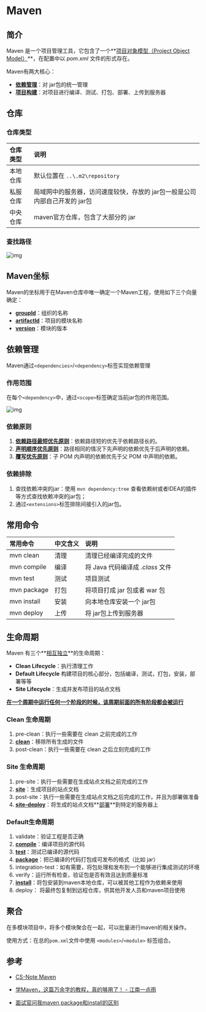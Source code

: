 # Maven

## 简介

Maven 是一个项目管理工具，它包含了一个**<u>项目对象模型（Project Object Model）</u>**，在配置中以 *pom.xml* 文件的形式存在。

Maven有两大核心：

- **<u>依赖管理</u>**：对 jar包的统一管理
- **<u>项目构建</u>**：对项目进行编译、测试、打包、部署、上传到服务器

## 仓库

### 仓库类型

| 仓库类型 | 说明                                                         |
| :------- | :----------------------------------------------------------- |
| 本地仓库 | 默认位置在 `..\.m2\repository`                               |
| 私服仓库 | 局域网中的服务器，访问速度较快，存放的 jar包一般是公司内部自己开发的 jar包 |
| 中央仓库 | maven官方仓库，包含了大部分的 jar                            |

### 查找路径

![img](https://imgconvert.csdnimg.cn/aHR0cHM6Ly9tbWJpei5xcGljLmNuL21tYml6X3BuZy9HdnRER0tLNHVZbTB2aWFoZWxEaWJPUXp0a0Qwd2FpYzd4elFzcG5jcldqRDhGOVRPbjdtaWN4VFoxRUh1clRzWHluTGtBZFZhWE16NzlTcWtEZkpZWDIxakEvNjQw?x-oss-process=image/format,png)

## Maven坐标

Maven的坐标用于在Maven仓库中唯一确定一个Maven工程，使用如下三个向量确定：

- **<u>groupId</u>**：组织的名称
- **<u>artifactId</u>**：项目的模块名称
- **<u>version</u>**：模块的版本

## 依赖管理

Maven通过`<dependencies>`/`<dependency>`标签实现依赖管理

### 作用范围

在每个`<dependency>`中，通过`<scope>`标签确定当前jar包的作用范围。

![img](https://imgconvert.csdnimg.cn/aHR0cHM6Ly9tbWJpei5xcGljLmNuL21tYml6X3BuZy9HdnRER0tLNHVZbTB2aWFoZWxEaWJPUXp0a0Qwd2FpYzd4ejF3UzAxeUk2UUd6eEZHSFpvUzZ3VW1nbk1VTndpYlpBbXlTMkJDdEprT2JMaWFCRWliSlFWaWNpYnBBLzY0MA?x-oss-process=image/format,png)

### 依赖原则

1. **<u>依赖路径最短优先原则</u>**：依赖路径短的优先于依赖路径长的。
2. **<u>声明顺序优先原则</u>**：路径相同的情况下先声明的依赖优先于后声明的依赖。
3. **<u>覆写优先原则</u>**：子 POM 内声明的依赖优先于父 POM 中声明的依赖。

### 依赖排除

1. 查找依赖冲突的jar：使用 `mvn dependency:tree` 查看依赖树或者IDEA的插件等方式查找依赖冲突的jar包；
2. 通过`<extensions>`标签排除间接引入的jar包。

## 常用命令

| 常用命令    | 中文含义 | 说明                             |
| :---------- | :------- | :------------------------------- |
| mvn clean   | 清理     | 清理已经编译完成的文件           |
| mvn compile | 编译     | 将 Java 代码编译成 *.class* 文件 |
| mvn test    | 测试     | 项目测试                         |
| mvn package | 打包     | 将项目打成 jar 包或者 war 包     |
| mvn install | 安装     | 向本地仓库安装一个 jar包         |
| mvn deploy  | 上传     | 将 jar包上传到服务器             |

## 生命周期

Maven 有三个**<u>相互独立</u>**的生命周期：

- **Clean Lifecycle**：执行清理工作
- **Default Lifecycle** 构建项目的核心部分，包括编译，测试，打包，安装，部署等等
- **Site Lifecycle**：生成并发布项目的站点文档

**<u>在一个周期中运行任何一个阶段的时候，该周期前面的所有阶段都会被运行</u>**

### Clean 生命周期

1. pre-clean：执行一些需要在 clean 之前完成的工作
2. **<u>clean</u>**：移除所有生成的文件
3. post-clean：执行一些需要在 clean 之后立刻完成的工作

### Site 生命周期

1. pre-site：执行一些需要在生成站点文档之前完成的工作
2. **<u>site</u>**：生成项目的站点文档
3. post-site：执行一些需要在生成站点文档之后完成的工作，并且为部署做准备
4. **<u>site-deploy</u>**：将生成的站点文档**<u>部署</u>**到特定的服务器上

### Default生命周期

1. validate：验证工程是否正确
2. **<u>compile</u>**：编译项目的源代码
3. **<u>test</u>**：测试已编译的源代码
4. **<u>package</u>**：把已编译的代码打包成可发布的格式（比如 jar）
5. integration-test：如有需要，将包处理和发布到一个能够进行集成测试的环境
6. verify：运行所有检查，验证包是否有效且达到质量标准
7. **<u>install</u>**：将包安装到maven本地仓库，可以被其他工程作为依赖来使用
8. deploy： 将最终包复制到远程仓库，供其他开发人员和maven项目使用

## 聚合

在多模块项目中，将多个模块聚合在一起，可以批量进行maven的相关操作。

使用方式：在总的`pom.xml`文件中使用 `<modules>`/`<module>` 标签组合。

## 参考

* [CS-Note Maven](http://www.cyc2018.xyz/%E5%85%B6%E5%AE%83/%E7%BC%96%E7%A0%81%E5%AE%9E%E8%B7%B5/%E6%9E%84%E5%BB%BA%E5%B7%A5%E5%85%B7.html#%E4%B8%80%E3%80%81%E6%9E%84%E5%BB%BA%E5%B7%A5%E5%85%B7%E7%9A%84%E4%BD%9C%E7%94%A8)
* [学Maven，这篇万余字的教程，真的够用了！ - 江南一点雨](https://www.cnblogs.com/lenve/p/12047793.html)

* [面试官问我maven package和install的区别](https://segmentfault.com/a/1190000021609439)